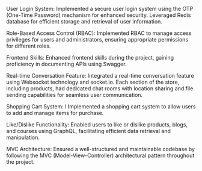 User Login System: Implemented a secure user login system using the OTP (One-Time Password)
mechanism for enhanced security. Leveraged Redis database for efficient storage and retrieval of
user information.

Role-Based Access Control (RBAC): Implemented RBAC to manage access privileges for users
and administrators, ensuring appropriate permissions for different roles.

Frontend Skills: Enhanced frontend skills during the project, gaining proficiency in documenting
APIs using Swagger.

Real-time Conversation Feature: Integrated a real-time conversation feature using Websocket
technology and socket.io. Each section of the store, including products, had dedicated chat
rooms with location sharing and file sending capabilities for seamless user communication.

Shopping Cart System: I Implemented a shopping cart system to allow users to add and manage
items for purchase.

Like/Dislike Functionality: Enabled users to like or dislike products, blogs, and courses using
GraphQL, facilitating efficient data retrieval and manipulation.

MVC Architecture: Ensured a well-structured and maintainable codebase by following the MVC
(Model-View-Controller) architectural pattern throughout the project.
